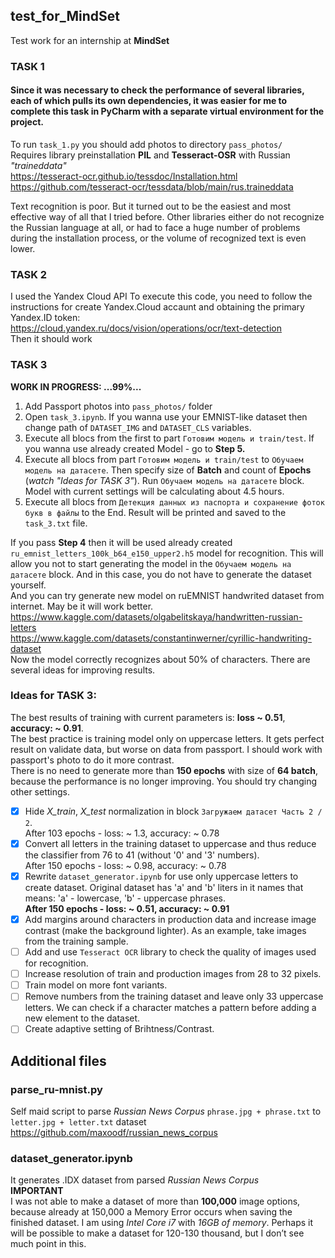 ## test_for_MindSet
Test work for an internship at **MindSet**

### TASK 1
#### Since it was necessary to check the performance of several libraries, each of which pulls its own dependencies, it was easier for me to complete this task in PyCharm with a separate virtual environment for the project.  
To run `task_1.py` you should add photos to directory `pass_photos/`  
Requires library preinstallation **PIL** and **Tesseract-OSR** with Russian *"traineddata"*  
<https://tesseract-ocr.github.io/tessdoc/Installation.html>  
<https://github.com/tesseract-ocr/tessdata/blob/main/rus.traineddata>  

Text recognition is poor. But it turned out to be the easiest and most effective way of all that I tried before. Other libraries either do not recognize the Russian language at all, or had to face a huge number of problems during the installation process, or the volume of recognized text is even lower.

### TASK 2
I used the Yandex Cloud API
To execute this code, you need to follow the instructions for create Yandex.Cloud accaunt and obtaining the primary Yandex.ID token:  
<https://cloud.yandex.ru/docs/vision/operations/ocr/text-detection>  
Then it should work

### TASK 3
**WORK IN PROGRESS: ...99%...**  
1. Add Passport photos into `pass_photos/` folder  
2. Open `task_3.ipynb`. If you wanna use your EMNIST-like dataset then change path of `DATASET_IMG` and `DATASET_CLS` variables.  
3. Execute all blocs from the first to part `Готовим модель и train/test`. If you wanna use already created Model - go to **Step 5.**  
4. Execute all blocs from part `Готовим модель и train/test` to `Обучаем модель на датасете`. Then specify size of **Batch** and count of **Epochs** (*watch "Ideas for TASK 3"*). Run `Обучаем модель на датасете` block. Model with current settings will be calculating about 4.5 hours.  
5. Execute all blocs from `Детекция данных из паспорта и сохранение фоток букв в файлы` to the End. Result will be printed and saved to the `task_3.txt` file.  

If you pass **Step 4** then it will be used already created `ru_emnist_letters_100k_b64_e150_upper2.h5` model for recognition. This will allow you not to start generating the model in the `Обучаем модель на датасете` block. And in this case, you do not have to generate the dataset yourself.  
And you can try generate new model on ruEMNIST handwrited dataset from internet. May be it will work better.  
<https://www.kaggle.com/datasets/olgabelitskaya/handwritten-russian-letters>  
<https://www.kaggle.com/datasets/constantinwerner/cyrillic-handwriting-dataset>  
Now the model correctly recognizes about 50% of characters. There are several ideas for improving results.  

### Ideas for TASK 3:  
The best results of training with current parameters is: **loss ~ 0.51**, **accuracy: ~ 0.91**.  
The best practice is training model only on uppercase letters. It gets perfect result on validate data, but worse on data from passport. I should work with passport's photo to do it more contrast.  
There is no need to generate more than **150 epochs** with size of **64 batch**, because the performance is no longer improving. You should try changing other settings.
- [x] Hide *X_train*, *X_test* normalization in block `Загружаем датасет Часть 2 / 2`.  
After 103 epochs - loss: ~ 1.3, accuracy: ~ 0.78
- [x] Convert all letters in the training dataset to uppercase and thus reduce the classifier from 76 to 41 (without '0' and '3' numbers).  
After 150 epochs - loss: ~ 0.98, accuracy: ~ 0.78
- [x] Rewrite `dataset_generator.ipynb` for use only uppercase letters to create dataset. Original dataset has 'a' and 'b' liters in it names that means: 'a' - lowercase, 'b' - uppercase phrases.  
**After 150 epochs - loss: ~ 0.51, accuracy: ~ 0.91**
- [x] Add margins around characters in production data and increase image contrast (make the background lighter). As an example, take images from the training sample.
- [ ] Add and use `Tesseract OCR` library to check the quality of images used for recognition.
- [ ] Increase resolution of train and production images from 28 to 32 pixels.
- [ ] Train model on more font variants.
- [ ] Remove numbers from the training dataset and leave only 33 uppercase letters. We can check if a character matches a pattern before adding a new element to the dataset.
- [ ] Create adaptive setting of Brihtness/Contrast.

## Additional files
### parse_ru-mnist.py  
Self maid script to parse *Russian News Corpus* `phrase.jpg + phrase.txt` to `letter.jpg + letter.txt` dataset  
<https://github.com/maxoodf/russian_news_corpus>  

### dataset_generator.ipynb  
It generates .IDX dataset from parsed *Russian News Corpus*  
**IMPORTANT**  
I was not able to make a dataset of more than **100,000** image options, because already at 150,000 a Memory Error occurs when saving the finished dataset. I am using *Intel Core i7* with *16GB of memory*. Perhaps it will be possible to make a dataset for 120-130 thousand, but I don’t see much point in this.
